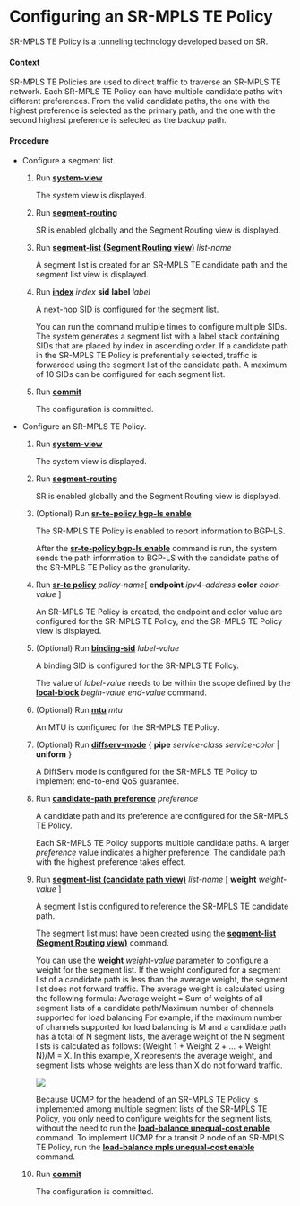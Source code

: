 Configuring an SR-MPLS TE Policy
================================

SR-MPLS TE Policy is a tunneling technology developed based on SR.

#### Context

SR-MPLS TE Policies are used to direct traffic to traverse an SR-MPLS TE network. Each SR-MPLS TE Policy can have multiple candidate paths with different preferences. From the valid candidate paths, the one with the highest preference is selected as the primary path, and the one with the second highest preference is selected as the backup path.


#### Procedure

* Configure a segment list.
  1. Run [**system-view**](cmdqueryname=system-view)
     
     
     
     The system view is displayed.
  2. Run [**segment-routing**](cmdqueryname=segment-routing)
     
     
     
     SR is enabled globally and the Segment Routing view is displayed.
  3. Run [**segment-list (Segment Routing view)**](cmdqueryname=segment-list+%28Segment+Routing+view%29) *list-name*
     
     
     
     A segment list is created for an SR-MPLS TE candidate path and the segment list view is displayed.
  4. Run [**index**](cmdqueryname=index) *index* **sid** **label** *label*
     
     
     
     A next-hop SID is configured for the segment list.
     
     
     
     You can run the command multiple times to configure multiple SIDs. The system generates a segment list with a label stack containing SIDs that are placed by index in ascending order. If a candidate path in the SR-MPLS TE Policy is preferentially selected, traffic is forwarded using the segment list of the candidate path. A maximum of 10 SIDs can be configured for each segment list.
  5. Run [**commit**](cmdqueryname=commit)
     
     
     
     The configuration is committed.
* Configure an SR-MPLS TE Policy.
  1. Run [**system-view**](cmdqueryname=system-view)
     
     
     
     The system view is displayed.
  2. Run [**segment-routing**](cmdqueryname=segment-routing)
     
     
     
     SR is enabled globally and the Segment Routing view is displayed.
  3. (Optional) Run [**sr-te-policy bgp-ls enable**](cmdqueryname=sr-te-policy+bgp-ls+enable)
     
     
     
     The SR-MPLS TE Policy is enabled to report information to BGP-LS.
     
     After the [**sr-te-policy bgp-ls enable**](cmdqueryname=sr-te-policy+bgp-ls+enable) command is run, the system sends the path information to BGP-LS with the candidate paths of the SR-MPLS TE Policy as the granularity.
  4. Run [**sr-te policy**](cmdqueryname=sr-te+policy) *policy-name*[ **endpoint** *ipv4-address* **color** *color-value* ]
     
     
     
     An SR-MPLS TE Policy is created, the endpoint and color value are configured for the SR-MPLS TE Policy, and the SR-MPLS TE Policy view is displayed.
  5. (Optional) Run [**binding-sid**](cmdqueryname=binding-sid) *label-value*
     
     
     
     A binding SID is configured for the SR-MPLS TE Policy.
     
     The value of *label-value* needs to be within the scope defined by the [**local-block**](cmdqueryname=local-block) *begin-value* *end-value* command.
  6. (Optional) Run [**mtu**](cmdqueryname=mtu) *mtu*
     
     
     
     An MTU is configured for the SR-MPLS TE Policy.
  7. (Optional) Run [**diffserv-mode**](cmdqueryname=diffserv-mode) { **pipe** *service-class* *service-color* | **uniform** }
     
     
     
     A DiffServ mode is configured for the SR-MPLS TE Policy to implement end-to-end QoS guarantee.
  8. Run [**candidate-path preference**](cmdqueryname=candidate-path+preference) *preference*
     
     
     
     A candidate path and its preference are configured for the SR-MPLS TE Policy.
     
     
     
     Each SR-MPLS TE Policy supports multiple candidate paths. A larger *preference* value indicates a higher preference. The candidate path with the highest preference takes effect.
  9. Run [**segment-list (candidate path view)**](cmdqueryname=segment-list+%28candidate+path+view%29) *list-name* [ **weight** *weight-value* ]
     
     
     
     A segment list is configured to reference the SR-MPLS TE candidate path.
     
     
     
     The segment list must have been created using the [**segment-list (Segment Routing view)**](cmdqueryname=segment-list+%28Segment+Routing+view%29) command.
     
     You can use the **weight** *weight-value* parameter to configure a weight for the segment list. If the weight configured for a segment list of a candidate path is less than the average weight, the segment list does not forward traffic. The average weight is calculated using the following formula: Average weight = Sum of weights of all segment lists of a candidate path/Maximum number of channels supported for load balancing For example, if the maximum number of channels supported for load balancing is M and a candidate path has a total of N segment lists, the average weight of the N segment lists is calculated as follows: (Weight 1 + Weight 2 + ... + Weight N)/M = X. In this example, X represents the average weight, and segment lists whose weights are less than X do not forward traffic.
     
     ![](../../../../public_sys-resources/note_3.0-en-us.png) 
     
     Because UCMP for the headend of an SR-MPLS TE Policy is implemented among multiple segment lists of the SR-MPLS TE Policy, you only need to configure weights for the segment lists, without the need to run the [**load-balance unequal-cost enable**](cmdqueryname=load-balance+unequal-cost+enable) command. To implement UCMP for a transit P node of an SR-MPLS TE Policy, run the [**load-balance mpls unequal-cost enable**](cmdqueryname=load-balance+mpls+unequal-cost+enable) command.
  10. Run [**commit**](cmdqueryname=commit)
      
      
      
      The configuration is committed.